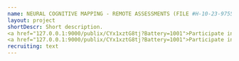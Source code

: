 ```yaml
---
name: NEURAL COGNITIVE MAPPING - REMOTE ASSESSMENTS (FILE #H-10-23-9755)
layout: project
shortDescr: Short description.
<a href="127.0.0.1:9000/publix/CYx1xztG8tj?Battery=1001">Participate in English</a>
<a href="127.0.0.1:9000/publix/CYx1xztG8tj?Battery=1001">Participate in French</a>
recruiting: text
---
```

